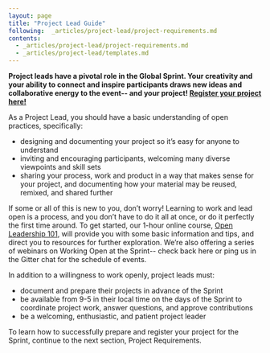 ```yaml
---
layout: page
title: "Project Lead Guide"
following:  _articles/project-lead/project-requirements.md
contents:
  - _articles/project-lead/project-requirements.md
  - _articles/project-lead/templates.md
---
```


**Project leads have a pivotal role in the Global Sprint. Your creativity and your ability to connect and inspire participants draws new ideas and collaborative energy to the event-- and your project! [Register your project here!](https://goo.gl/forms/AcPeWqeHzcfFEbEh2)** 

As a Project Lead, you should have a basic understanding of open practices, specifically: 

* designing and documenting your project so it’s easy for anyone to understand
* inviting and encouraging participants, welcoming many diverse viewpoints and skill sets
* sharing your process, work and product in a way that makes sense for your project, and documenting how your material may be reused, remixed, and shared further

If some or all of this is new to you, don’t worry! Learning to work and lead open is a process, and you don’t have to do it all at once, or do it perfectly the first time around. To get started, our 1-hour online course, [Open Leadership 101](https://mozilla.teachable.com/p/open-leadership-101), will provide you with some basic information and tips, and direct you to resources for further exploration. We’re also offering a series of webinars on Working Open at the Sprint-- check back here or ping us in the Gitter chat for the schedule of events. 

In addition to a willingness to work openly, project leads must:
* document and prepare their projects in advance of the Sprint
* be available from 9-5 in their local time on the days of the Sprint to coordinate project work, answer questions, and approve contributions 
* be a welcoming, enthusiastic, and patient project leader

To learn how to successfully prepare and register your project for the Sprint, continue to the next section, Project Requirements.
